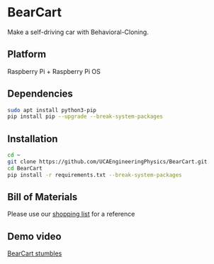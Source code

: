 # BearCart
Make a self-driving car with Behavioral-Cloning.

## Platform
Raspberry Pi + Raspberry Pi OS

## Dependencies 
```bash
sudo apt install python3-pip
pip install pip --upgrade --break-system-packages
```

## Installation
```bash
cd ~
git clone https://github.com/UCAEngineeringPhysics/BearCart.git
cd BearCart
pip install -r requirements.txt --break-system-packages
```

## Bill of Materials
Please use our [shopping list](/_DOCS/BOM.md) for a reference

## Demo video
[BearCart stumbles](https://youtube.com/shorts/Kcm6qQqev3s)
